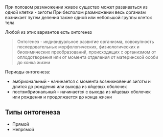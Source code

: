 При половом размножении живое существо может развиваться из одной клетки - зиготы
При бесполом размножении весь организм возникает путем деления также одной или небольшой группы клеток тела

Любой из этих вариантов есть онтогенез
>Онтогенез - индивидуальное развитие организма, совокупность последовательных морфологических, физиологических и биохимических преобразований, происходящих с организмом от оплодотворения или от момента отделения от материнской особи до конка жизни

Периоды онтогенеза:
- эмбриональный - начинается с момента возникновения зиготы и длится до рождения или выхода из яйцевых оболочек
- постэмбриональный - начинается с выхода из яйцевых оболочек или рождения и продолжается до конца жизни

## Типы онтогенеза
- Прямой
- Непрямой

